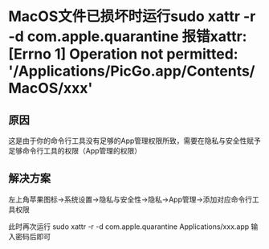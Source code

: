 # MacOS文件已损坏时运行sudo xattr -r -d com.apple.quarantine 报错xattr: \[Errno 1] Operation not permitted: '/Applications/PicGo.app/Contents/MacOS/xxx'
## 原因

这是由于你的命令行工具没有足够的App管理权限所致，需要在隐私与安全性赋予足够命令行工具的权限（App管理的权限）

## 解决方案

左上角苹果图标->系统设置->隐私与安全性->隐私->App管理->添加对应命令行工具权限

此时再次运行
sudo xattr -r -d com.apple.quarantine Applications/xxx.app 
输入密码后即可